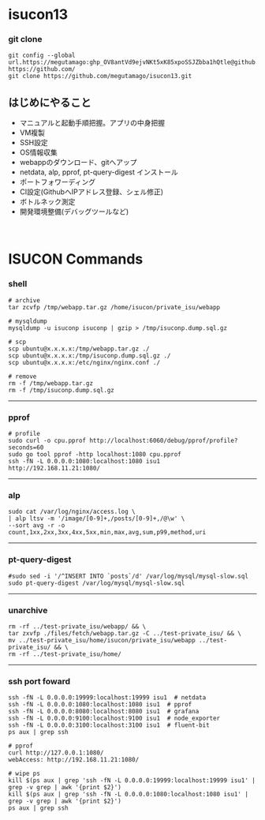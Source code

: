 # isucon13

### git clone
```
git config --global url.https://megutamago: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@github.com/.insteadOf https://github.com/
git clone https://github.com/megutamago/isucon13.git
```

## はじめにやること

- マニュアルと起動手順把握。アプリの中身把握
- VM複製
- SSH設定
- OS情報収集
- webappのダウンロード、gitへアップ
- netdata, alp, pprof, pt-query-digest インストール
- ポートフォワーディング
- CI設定(GithubへIPアドレス登録、シェル修正)
- ボトルネック測定
- 開発環境整備(デバッグツールなど)

<br>

# ISUCON Commands

### shell
```
# archive
tar zcvfp /tmp/webapp.tar.gz /home/isucon/private_isu/webapp

# mysqldump
mysqldump -u isuconp isuconp | gzip > /tmp/isuconp.dump.sql.gz 

# scp
scp ubuntu@x.x.x.x:/tmp/webapp.tar.gz ./
scp ubuntu@x.x.x.x:/tmp/isuconp.dump.sql.gz ./
scp ubuntu@x.x.x.x:/etc/nginx/nginx.conf ./

# remove
rm -f /tmp/webapp.tar.gz
rm -f /tmp/isuconp.dump.sql.gz
```

---

### pprof
```
# profile
sudo curl -o cpu.pprof http://localhost:6060/debug/pprof/profile?seconds=60
sudo go tool pprof -http localhost:1080 cpu.pprof
ssh -fN -L 0.0.0.0:1080:localhost:1080 isu1
http://192.168.11.21:1080/
```

---

### alp
```
sudo cat /var/log/nginx/access.log \
| alp ltsv -m '/image/[0-9]+,/posts/[0-9]+,/@\w' \
--sort avg -r -o count,1xx,2xx,3xx,4xx,5xx,min,max,avg,sum,p99,method,uri
```

---

### pt-query-digest
```
#sudo sed -i '/^INSERT INTO `posts`/d' /var/log/mysql/mysql-slow.sql
sudo pt-query-digest /var/log/mysql/mysql-slow.sql
```

---

### unarchive
``` 
rm -rf ../test-private_isu/webapp/ && \
tar zxvfp ./files/fetch/webapp.tar.gz -C ../test-private_isu/ && \
mv ../test-private_isu/home/isucon/private_isu/webapp ../test-private_isu/ && \
rm -rf ../test-private_isu/home/
```

---

### ssh port foward
```
ssh -fN -L 0.0.0.0:19999:localhost:19999 isu1  # netdata
ssh -fN -L 0.0.0.0:1080:localhost:1080 isu1  # pprof
ssh -fN -L 0.0.0.0:8080:localhost:8080 isu1  # grafana
ssh -fN -L 0.0.0.0:9100:localhost:9100 isu1  # node_exporter
ssh -fN -L 0.0.0.0:3100:localhost:3100 isu1  # fluent-bit
ps aux | grep ssh

# pprof
curl http://127.0.0.1:1080/
webAccess: http://192.168.11.21:1080/

# wipe ps
kill $(ps aux | grep 'ssh -fN -L 0.0.0.0:19999:localhost:19999 isu1' | grep -v grep | awk '{print $2}')
kill $(ps aux | grep 'ssh -fN -L 0.0.0.0:1080:localhost:1080 isu1' | grep -v grep | awk '{print $2}')
ps aux | grep ssh
```